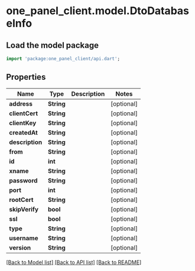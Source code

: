 # one_panel_client.model.DtoDatabaseInfo

## Load the model package
```dart
import 'package:one_panel_client/api.dart';
```

## Properties
Name | Type | Description | Notes
------------ | ------------- | ------------- | -------------
**address** | **String** |  | [optional] 
**clientCert** | **String** |  | [optional] 
**clientKey** | **String** |  | [optional] 
**createdAt** | **String** |  | [optional] 
**description** | **String** |  | [optional] 
**from** | **String** |  | [optional] 
**id** | **int** |  | [optional] 
**xname** | **String** |  | [optional] 
**password** | **String** |  | [optional] 
**port** | **int** |  | [optional] 
**rootCert** | **String** |  | [optional] 
**skipVerify** | **bool** |  | [optional] 
**ssl** | **bool** |  | [optional] 
**type** | **String** |  | [optional] 
**username** | **String** |  | [optional] 
**version** | **String** |  | [optional] 

[[Back to Model list]](../README.md#documentation-for-models) [[Back to API list]](../README.md#documentation-for-api-endpoints) [[Back to README]](../README.md)


